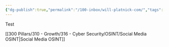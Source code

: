 ```yaml
---
{"dg-publish":true,"permalink":"/100-inbox/will-platnick-com/","tags":["gardenEntry"]}
---
```



Test

[[300 Pillars/310 - Growth/316 - Cyber Security/OSINT/Social Media OSINT\|Social Media OSINT]]
